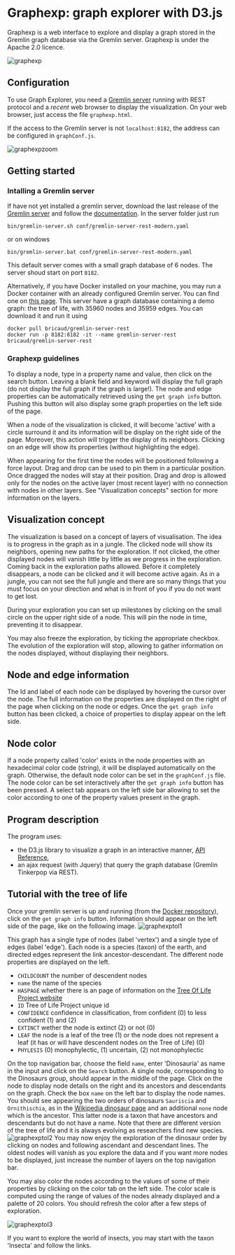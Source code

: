 # Graphexp: graph explorer with D3.js

Graphexp is a web interface to explore and display a graph stored in the Gremlin graph database via the Gremlin server. Graphexp is under the Apache 2.0 licence.

![graphexp](https://github.com/bricaud/graphexp/blob/master/images/graphexp2.png "Graph exploration")



## Configuration

To use Graph Explorer, you need a [Gremlin server](http://tinkerpop.apache.org/) running with REST protocol and a *recent* web browser to display the visualization.
On your web browser, just access the file `graphexp.html`.

If the access to the Gremlin server is not `localhost:8182`, the address can be configured in `graphConf.js`.

![graphexpzoom](https://github.com/bricaud/graphexp/blob/master/images/graphexpzoom.png "Exploration of the Tinkerpop modern graph")


## Getting started

### Intalling a Gremlin server

If have not yet installed a gremlin server, download the last release of the [Gremlin server](http://tinkerpop.apache.org/) and follow the [documentation](http://tinkerpop.apache.org/docs/current/reference/#gremlin-server). In the server folder just run
```
bin/gremlin-server.sh conf/gremlin-server-rest-modern.yaml
```
or on windows
```
bin/gremlin-server.bat conf/gremlin-server-rest-modern.yaml
```
This default server comes with a small graph database of 6 nodes.
The server shoud start on port `8182`.


Alternatively, if you have Docker installed on your machine, you may run a Docker container with an already configured Gremlin server. You can find one on [this page](https://hub.docker.com/r/bricaud/gremlin-server-rest/). This server have a graph database containing a demo graph: the tree of life, with 35960 nodes and 35959 edges. You can download it and run it using
```
docker pull bricaud/gremlin-server-rest
docker run -p 8182:8182 -it --name gremlin-server-rest bricaud/gremlin-server-rest
```

### Graphexp guidelines
To display a node, type in a property name and value, then click on the search button.
Leaving a blank field and keyword will display the full graph (do not display the full graph if the graph is large!).
The node and edge properties can be automatically retrieved using the `get graph info` button. Pushing this button will also display some graph properties on the left side of the page.

When a node of the visualization is clicked, it will become 'active' with a circle surround it and its information will be display on the right side of the page. Moreover, this action will trigger the display of its neighbors.
Clicking on an edge will show its properties (without highlighting the edge). 

When appearing for the first time the nodes will be positioned following a force layout. Drag and drop can be used to pin them in a particular position. Once dragged the nodes will stay at their position. Drag and drop is allowed only for the nodes on the active layer (most recent layer) with no connection with nodes in other layers. See "Visualization concepts" section for more information on the layers.

## Visualization concept

The visualization is based on a concept of layers of visualisation. The idea is to progress in the graph as in a jungle. The clicked node will show its neighbors, opening new paths for the exploration. If not clicked, the other displayed nodes will vanish little by little as we progress in the exploration. Coming back in the exploration paths allowed. Before it completely disappears, a node can be clicked and it will become  active again. As in a jungle, you can not see the full jungle and there are so many things that you must focus on your direction and what is in front of you if you do not want to get lost.

During your exploration you can set up milestones by clicking on the small circle on the upper right side of a node. This will pin the node in time, preventing it to disappear.

You may also freeze the exploration, by ticking the appropriate checkbox. The evolution of the exploration will stop, allowing to gather information on the nodes displayed, without displaying their neighbors.

## Node and edge information

The Id and label of each node can be displayed by hovering the cursor over the node. The full information on the properties are displayed on the right of the page when clicking on the node or edges. Once the `get graph info` button has been clicked, a choice of properties to display appear on the left side.

## Node color

If a node property called 'color' exists in the node properties with an hexadecimal color code (string), it will be displayed automatically on the graph. Otherwise, the default node color can be set in the `graphConf.js` file.  The node color can be set interactively after the `get graph info` button has been pressed. A select tab appears on the left side bar allowing to set the color according to one of the property values present in the graph.

## Program description

The program uses:
* the D3.js library to visualize a graph in an interactive manner, [API Reference](https://github.com/d3/d3/blob/master/API.md),
* an ajax request (with Jquery) that query the graph database (Gremlin Tinkerpop via REST).

## Tutorial with the tree of life
Once your gremlin server is up and running (from the [Docker repository](https://hub.docker.com/r/bricaud/gremlin-server-REST/)), click on the `get graph info` button. Information should appear on the left side of the page, like on the following image.
![graphexptol1](https://github.com/bricaud/graphexp/blob/master/images/graphexptol1.png "Graph exploration Tree of life")

This graph has a single type of nodes (label 'vertex') and a single type of edges (label 'edge'). Each node is a species (taxon) of the earth, and directed edges represent the link ancestor-descendant.
The different node properties are displayed on the left. 
* `CHILDCOUNT` the number of descendent nodes
* `name` the name of the species
* `HASPAGE` whether there is an page of information on the [Tree Of Life Project website](http://tolweb.org/tree/home.pages/downloadtree.html)
* `ID` Tree of Life Project unique id
* `CONFIDENCE` confidence in classification, from confident (0) to less confident (1) and (2)
* `EXTINCT` wether the node is extinct (2) or not (0)
* `LEAF` the node is a leaf of the tree (1) or the node does not represent a leaf (it has or will have descendent nodes on the Tree of Life) (0)
* `PHYLESIS` (0) monophylectic, (1) uncertain, (2) not monophylectic

On the top navigation bar, choose the field `name`, enter 'Dinosauria' as name in the input and click on the `Search` button. A single node, corresponding to the Dinosaurs group, should appear in the middle of the page. Click on the node to display node details on the right and its ancestors and descendants on the graph. 
Check the box `name` on the left bar to display the node names.
You should see appearing the two orders of dinosaurs `Sauriscia` and `Ornithischia`, as in the [Wikipedia dinosaur page](https://en.wikipedia.org/wiki/Dinosaur_classification) and an additional `none` node which is the ancestor. This latter node is a taxon that have ancestors and descendants but do not have a name. Note that there are different version of the tree of life and it is always evolving as researchers find new species.
![graphexptol2](https://github.com/bricaud/graphexp/blob/master/images/graphexptol2.png "Graph exploration Tree of life")
You may now enjoy the exploration of the dinosaur order by clicking on nodes and following ascendant and descendant lines. The oldest nodes will vanish as you explore the data and if you want more nodes to be displayed, just increase the number of layers on the top navigation bar.

You may also color the nodes according to the values of some of their properties by clicking on the color tab on the left side. The color scale is computed using the range of values of the nodes already displayed and a palette of 20 colors. You should refresh the color after a few steps of exploration.

![graphexptol3](https://github.com/bricaud/graphexp/blob/master/images/graphexptol3.png "Graph exploration Tree of life")

If you want to explore the world of insects, you may start with the taxon 'Insecta' and follow the links.


